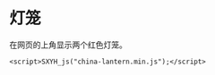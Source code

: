 # 灯笼

在网页的上角显示两个红色灯笼。

```
<script>SXYH_js("china-lantern.min.js");</script>
```

<script>SXYH_js("china-lantern.min.js");</script>